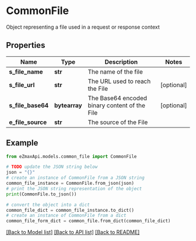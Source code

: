 # CommonFile

Object representing a file used in a request or response context 

## Properties

Name | Type | Description | Notes
------------ | ------------- | ------------- | -------------
**s_file_name** | **str** | The name of the file | 
**s_file_url** | **str** | The URL used to reach the File | [optional] 
**s_file_base64** | **bytearray** | The Base64 encoded binary content of the File | [optional] 
**e_file_source** | **str** | The source of the File | 

## Example

```python
from eZmaxApi.models.common_file import CommonFile

# TODO update the JSON string below
json = "{}"
# create an instance of CommonFile from a JSON string
common_file_instance = CommonFile.from_json(json)
# print the JSON string representation of the object
print(CommonFile.to_json())

# convert the object into a dict
common_file_dict = common_file_instance.to_dict()
# create an instance of CommonFile from a dict
common_file_form_dict = common_file.from_dict(common_file_dict)
```
[[Back to Model list]](../README.md#documentation-for-models) [[Back to API list]](../README.md#documentation-for-api-endpoints) [[Back to README]](../README.md)


